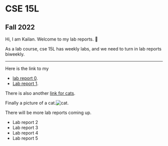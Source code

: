 # CSE 15L
## Fall 2022

Hi, I am Kailan.
Welcome to my lab reports. 📄

As a lab course, cse 15L has weekly labs, and we need to turn in lab reports biweekly.

---
Here is the link to my
* [lab report 0](https://github.com/KaronLan/cse15l-lab-reports/blob/main/lab-report-1-week-0.md).
* [Lab report 1](lab-report-1-week-1.html).

There is also another [link for cats](https://github.com/KaronLan/cse15l-lab-reports/blob/main/cats.md).

Finally a picture of a cat.![cat](https://github.com/KaronLan/cse15l-lab-reports/blob/main/image/cat%20ascii.png).


There will be more lab reports coming up.
* Lab report 2
* Lab report 3
* Lab report 4
* Lab report 5




